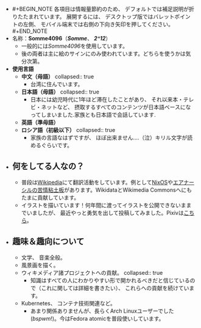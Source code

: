 - #+BEGIN_NOTE
  各項目は情報量節約のため、 デフォルトでは補足説明が折りたたまれています。
  展開するには、 デスクトップ版ではバレットポイントの左側、 モバイル端末では右側の下向き矢印を押してください。
  #+END_NOTE
- 名称：**Somme4096**（*__Somme__*、 *__2^12__*）
	- 一般的には*Somme4096*を使用しています。
	- 後の両者は主に絵のサインにのみ使われています。どちらを使うかは気分次第。
- **使用言語**
	- **中文（母語）**
	  collapsed:: true
		- 台湾に住んでいます。
	- **日本語（母語）**
	  collapsed:: true
		- 日本には幼児時代に1年ほど滞在したことがあり、 それ以来本・テレビ・ネットなど、 摂取するすべてのコンテンツが日本語ベースになってしまいました.家族とも日本語で会話しています.
	- **英語（準母語）**
	- **ロシア語（初級以下）**
	  collapsed:: true
		- 家族の言語なはずですが、 ほぼ出来ません....（泣）キリル文字が読めるぐらいです。
- ## 何をしてる人なの？
	- 普段は[Wikipedia](https://ja.wikipedia.org/wiki/利用者:Somme4096)にて翻訳活動をしています。例として[NixOS](https://ja.wikipedia.org/wiki/NixOS)や[エアナーシルの苦情粘土板](https://ja.wikipedia.org/wiki/%E3%82%A8%E3%82%A2%E3%83%8A%E3%83%BC%E3%82%B7%E3%83%AB%E3%81%B8%E3%81%AE%E8%8B%A6%E6%83%85%E7%B2%98%E5%9C%9F%E6%9D%BF)があります。WikidataとWikimedia Commonsへにもたまに貢献しています。
	- イラストを描いています！何年間に渡ってイラストを公開できないままでいましたが、 最近やっと勇気を出して投稿してみました。Pixivは[こちら](https://www.pixiv.net/users/113286592)。
- ## 趣味＆趣向について
	- 文学、 音楽全般。
	- 風景画を描く。
	- ウィキメディア諸プロジェクトへの貢献。
	  collapsed:: true
		- 知識はすべての人にわかりやすい形で開かれるべきだと信じているので（これに関しては詳細を書きたい）、 これらへの貢献を続けています。
	- Kubernetes、 コンテナ技術関連など。
		- あまり関係ありませんが、長らくArch Linuxユーザーでした(*bspwm*!)。今はFedora atomicを普段使いしています。